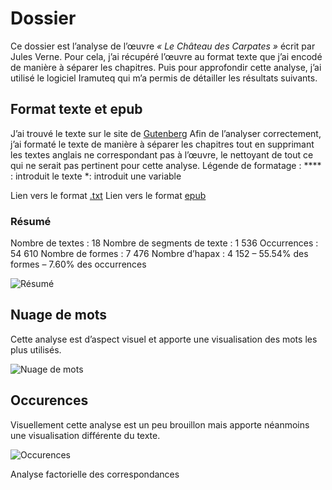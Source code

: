# Dossier
Ce dossier est l’analyse de l’œuvre *« Le Château des Carpates »* écrit par Jules Verne. Pour cela, j’ai récupéré l’œuvre au format texte que j’ai encodé de manière à séparer les chapitres. Puis pour approfondir cette analyse, j’ai utilisé le logiciel Iramuteq qui m’a permis de détailler les résultats suivants.

## Format texte et epub
J’ai trouvé le texte sur le site de [Gutenberg](http://www.gutenberg.org/files/5082/5082-0.txt)
Afin de l’analyser correctement, j’ai formaté le texte de manière à séparer les chapitres tout en supprimant les textes anglais ne correspondant pas à l’œuvre, le nettoyant de tout ce qui ne serait pas pertinent pour cette analyse.
Légende de formatage :
**** : introduit le texte
*: introduit une variable

Lien vers le format [.txt](https://github.com/hersanto/ChateaudesCarpathes/blob/master/ChateauDesCarpates.txt)
Lien vers le format [epub](file:///C:/Users/Ophélie/Documents/GitHub/ChateaudesCarpathes/chateauDesCarpates.epub)

### Résumé
Nombre de textes : 18
Nombre de segments de texte : 1 536
Occurrences : 54 610
Nombre de formes : 7 476
Nombre d’hapax : 4 152 – 55.54% des formes – 7.60% des occurrences

![Résumé](https://github.com/hersanto/ChateaudesCarpathes/blob/master/Visualisation%20-%20Images/zipf.png)

## Nuage de mots
Cette analyse est d’aspect visuel et apporte une visualisation des mots les plus utilisés.

![Nuage de mots](https://github.com/hersanto/ChateaudesCarpathes/blob/master/Visualisation%20-%20Images/nuage_1.png)

## Occurences

Visuellement cette analyse est un peu brouillon mais apporte néanmoins une visualisation différente du texte.

![Occurences](https://github.com/hersanto/ChateaudesCarpathes/blob/master/Visualisation%20-%20Images/graph_simi_1.png)


Analyse factorielle des correspondances
